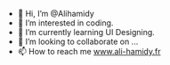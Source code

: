 - 👋 Hi, I’m @Alihamidy
- 👀 I’m interested in coding.
- 🌱 I’m currently learning UI Designing.
- 💞️ I’m looking to collaborate on ...
- 📫 How to reach me www.ali-hamidy.fr

<!---
Alihamidy/Alihamidy is a ✨ special ✨ repository because its `README.md` (this file) appears on your GitHub profile.
You can click the Preview link to take a look at your changes.
--->
